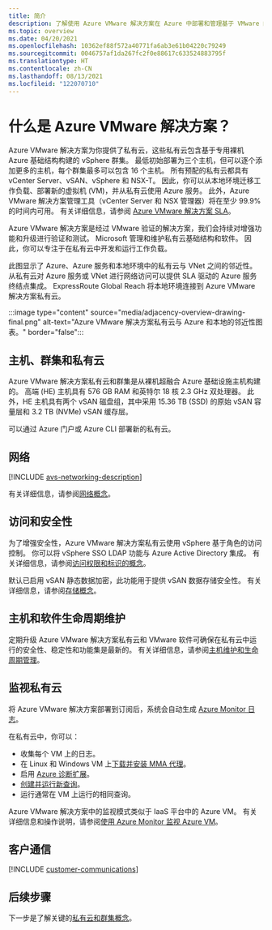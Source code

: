 ```yaml
---
title: 简介
description: 了解使用 Azure VMware 解决方案在 Azure 中部署和管理基于 VMware 的工作负载的功能和优势。 Azure VMware 解决方案 SLA 保证 Azure VMware 管理工具（vCenter Server 和 NSX 管理器）将在至少 99.9% 的时间内可用。
ms.topic: overview
ms.date: 04/20/2021
ms.openlocfilehash: 10362ef88f572a40771fa6ab3e61b04220c79249
ms.sourcegitcommit: 0046757af1da267fc2f0e88617c633524883795f
ms.translationtype: HT
ms.contentlocale: zh-CN
ms.lasthandoff: 08/13/2021
ms.locfileid: "122070710"
---
```

# <a name="what-is-azure-vmware-solution"></a>什么是 Azure VMware 解决方案？

Azure VMware 解决方案为你提供了私有云，这些私有云包含基于专用裸机 Azure 基础结构构建的 vSphere 群集。 最低初始部署为三个主机，但可以逐个添加更多的主机，每个群集最多可以包含 16 个主机。 所有预配的私有云都具有 vCenter Server、vSAN、vSphere 和 NSX-T。 因此，你可以从本地环境迁移工作负载、部署新的虚拟机 (VM)，并从私有云使用 Azure 服务。 此外，Azure VMware 解决方案管理工具（vCenter Server 和 NSX 管理器）将在至少 99.9% 的时间内可用。 有关详细信息，请参阅 [Azure VMware 解决方案 SLA](https://aka.ms/avs/sla)。

Azure VMware 解决方案是经过 VMware 验证的解决方案，我们会持续对增强功能和升级进行验证和测试。 Microsoft 管理和维护私有云基础结构和软件。 因此，你可以专注于在私有云中开发和运行工作负载。

此图显示了 Azure、Azure 服务和本地环境中的私有云与 VNet 之间的邻近性。 从私有云对 Azure 服务或 VNet 进行网络访问可以提供 SLA 驱动的 Azure 服务终结点集成。 ExpressRoute Global Reach 将本地环境连接到 Azure VMware 解决方案私有云。
 

:::image type="content" source="media/adjacency-overview-drawing-final.png" alt-text="Azure VMware 解决方案私有云与 Azure 和本地的邻近性图表。" border="false":::

## <a name="hosts-clusters-and-private-clouds"></a>主机、群集和私有云

Azure VMware 解决方案私有云和群集是从裸机超融合 Azure 基础设施主机构建的。 高端 (HE) 主机具有 576 GB RAM 和英特尔 18 核 2.3 GHz 双处理器。 此外，HE 主机具有两个 vSAN 磁盘组，其中采用 15.36 TB (SSD) 的原始 vSAN 容量层和 3.2 TB (NVMe) vSAN 缓存层。

可以通过 Azure 门户或 Azure CLI 部署新的私有云。


## <a name="networking"></a>网络

[!INCLUDE [avs-networking-description](includes/azure-vmware-solution-networking-description.md)]

有关详细信息，请参阅[网络概念](concepts-networking.md)。

## <a name="access-and-security"></a>访问和安全性

为了增强安全性，Azure VMware 解决方案私有云使用 vSphere 基于角色的访问控制。 你可以将 vSphere SSO LDAP 功能与 Azure Active Directory 集成。 有关详细信息，请参阅[访问权限和标识的概念](concepts-identity.md)。  

默认已启用 vSAN 静态数据加密，此功能用于提供 vSAN 数据存储安全性。 有关详细信息，请参阅[存储概念](concepts-storage.md)。

## <a name="host-and-software-lifecycle-maintenance"></a>主机和软件生命周期维护

定期升级 Azure VMware 解决方案私有云和 VMware 软件可确保在私有云中运行的安全性、稳定性和功能集是最新的。 有关详细信息，请参阅[主机维护和生命周期管理](concepts-private-clouds-clusters.md#host-maintenance-and-lifecycle-management)。

## <a name="monitoring-your-private-cloud"></a>监视私有云

将 Azure VMware 解决方案部署到订阅后，系统会自动生成 [Azure Monitor 日志](../azure-monitor/overview.md)。 

在私有云中，你可以：
- 收集每个 VM 上的日志。
- 在 Linux 和 Windows VM 上[下载并安装 MMA 代理](../azure-monitor/agents/log-analytics-agent.md#installation-options)。
- 启用 [Azure 诊断扩展](../azure-monitor/agents/diagnostics-extension-overview.md)。
- [创建并运行新查询](../azure-monitor/logs/data-platform-logs.md#log-queries)。
- 运行通常在 VM 上运行的相同查询。

Azure VMware 解决方案中的监视模式类似于 IaaS 平台中的 Azure VM。 有关详细信息和操作说明，请参阅[使用 Azure Monitor 监视 Azure VM](../azure-monitor/vm/monitor-vm-azure.md)。

## <a name="customer-communication"></a>客户通信
[!INCLUDE [customer-communications](includes/customer-communications.md)]

## <a name="next-steps"></a>后续步骤

下一步是了解关键的[私有云和群集概念](concepts-private-clouds-clusters.md)。

<!-- LINKS - external -->

<!-- LINKS - internal -->
[concepts-private-clouds-clusters]: ./concepts-private-clouds-clusters.md


